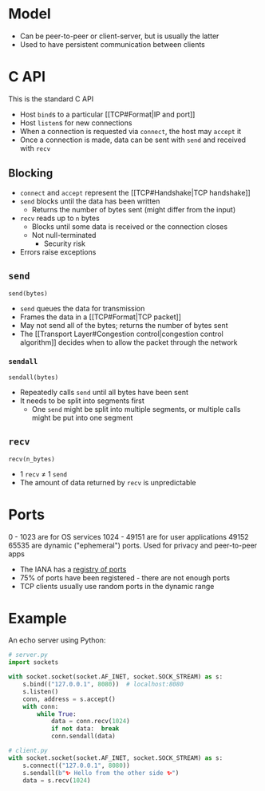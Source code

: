 # Model
- Can be peer-to-peer or client-server, but is usually the latter
- Used to have persistent communication between clients

# C API
This is the standard C API

- Host `bind`s to a particular [[TCP#Format|IP and port]]
- Host `listen`s for new connections
- When a connection is requested via `connect`, the host may `accept` it
- Once a connection is made, data can be sent with `send` and received with `recv`

## Blocking
- `connect` and `accept` represent the [[TCP#Handshake|TCP handshake]]
- `send` blocks until the data has been written
	- Returns the number of bytes sent (might differ from the input)
- `recv` reads up to `n` bytes
	- Blocks until some data is received or the connection closes
	- Not null-terminated
		- Security risk
- Errors raise exceptions

## `send`
`send(bytes)`
- `send` queues the data for transmission
- Frames the data in a [[TCP#Format|TCP packet]]
- May not send all of the bytes; returns the number of bytes sent
- The [[Transport Layer#Congestion control|congestion control algorithm]] decides when to allow the packet through the network

### `sendall`
`sendall(bytes)`
- Repeatedly calls `send` until all bytes have been sent
- It needs to be split into segments first
	- One `send` might be split into multiple segments, or multiple calls might be put into one segment

## `recv`
`recv(n_bytes)`
- 1 `recv` $\neq$ 1 `send`
- The amount of data returned by `recv` is unpredictable

# Ports
0 - 1023 are for OS services
1024 - 49151 are for user applications
49152 65535 are dynamic ("ephemeral") ports. Used for privacy and peer-to-peer apps

- The IANA has a [registry of ports ](http://www.iana.org/assignments/port-numbers)
- 75% of ports have been registered - there are not enough ports
- TCP clients usually use random ports in the dynamic range

# Example
An echo server using Python:
```python
# server.py
import sockets

with socket.socket(socket.AF_INET, socket.SOCK_STREAM) as s:
	s.bind(("127.0.0.1", 8080))  # localhost:8080
	s.listen()
	conn, address = s.accept()
	with conn:
		while True:
			data = conn.recv(1024)
			if not data:  break
			conn.sendall(data)

# client.py
with socket.socket(socket.AF_INET, socket.SOCK_STREAM) as s:
	s.connect(("127.0.0.1", 8080))
	s.sendall(b"✨ Hello from the other side ✨")
	data = s.recv(1024)
```